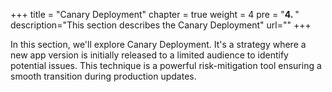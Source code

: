+++
title = "Canary Deployment"
chapter = true
weight = 4
pre = "<b>4. </b>"
description="This section describes the Canary Deployment"
url=""
+++


In this section, we'll explore Canary Deployment. It's a strategy where a new app version is initially released to a limited audience to identify potential issues. This technique is a powerful risk-mitigation tool ensuring a smooth transition during production updates.


